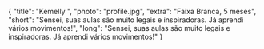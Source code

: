 {
    "title": "Kemelly ",
    "photo": "profile.jpg",
    "extra": "Faixa Branca, 5 meses",
    "short": "Sensei, suas aulas são muito legais e inspiradoras. Já aprendi vários movimentos!",
    "long": "Sensei, suas aulas são muito legais e inspiradoras. Já aprendi vários movimentos!"
}